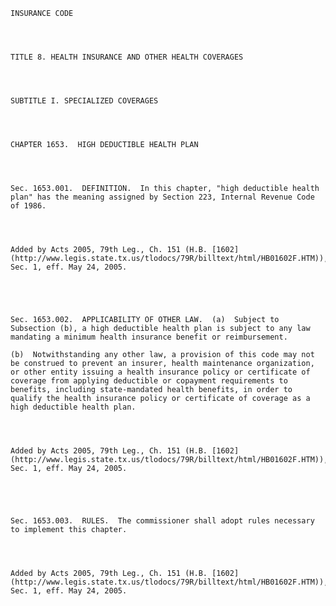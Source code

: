 ﻿
    
    
    	
    					
    
    
    INSURANCE CODE
    
      
    
    
    TITLE 8. HEALTH INSURANCE AND OTHER HEALTH COVERAGES
    
      
    
    
    SUBTITLE I. SPECIALIZED COVERAGES
    
      
    
    
    CHAPTER 1653.  HIGH DEDUCTIBLE HEALTH PLAN
    
      
    
    
    Sec. 1653.001.  DEFINITION.  In this chapter, "high deductible health plan" has the meaning assigned by Section 223, Internal Revenue Code of 1986.
    
    
    
    
    Added by Acts 2005, 79th Leg., Ch. 151 (H.B. [1602](http://www.legis.state.tx.us/tlodocs/79R/billtext/html/HB01602F.HTM)), Sec. 1, eff. May 24, 2005.
    
    
    
    
    
    Sec. 1653.002.  APPLICABILITY OF OTHER LAW.  (a)  Subject to Subsection (b), a high deductible health plan is subject to any law mandating a minimum health insurance benefit or reimbursement.
    
    (b)  Notwithstanding any other law, a provision of this code may not be construed to prevent an insurer, health maintenance organization, or other entity issuing a health insurance policy or certificate of coverage from applying deductible or copayment requirements to benefits, including state-mandated health benefits, in order to qualify the health insurance policy or certificate of coverage as a high deductible health plan.
    
    
    
    
    Added by Acts 2005, 79th Leg., Ch. 151 (H.B. [1602](http://www.legis.state.tx.us/tlodocs/79R/billtext/html/HB01602F.HTM)), Sec. 1, eff. May 24, 2005.
    
    
    
    
    
    Sec. 1653.003.  RULES.  The commissioner shall adopt rules necessary to implement this chapter.
    
    
    
    
    Added by Acts 2005, 79th Leg., Ch. 151 (H.B. [1602](http://www.legis.state.tx.us/tlodocs/79R/billtext/html/HB01602F.HTM)), Sec. 1, eff. May 24, 2005.
    
    
    
    
    				
